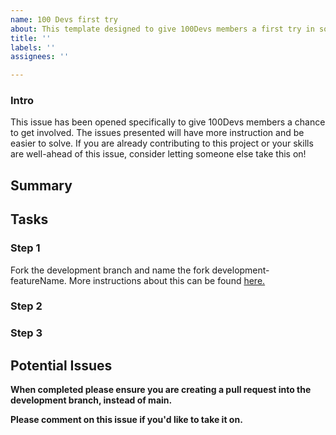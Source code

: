 ```yaml
---
name: 100 Devs first try
about: This template designed to give 100Devs members a first try in solving the issue
title: ''
labels: ''
assignees: ''

---
```


### Intro
This issue has been opened specifically to give 100Devs members a chance to get involved. The issues presented will have more instruction and be easier to solve. If you are already contributing to this project or your skills are well-ahead of this issue, consider letting someone else take this on!

## Summary

## Tasks

### Step 1
Fork the development branch and name the fork development-featureName. More instructions about this can be found [here.](https://github.com/Caleb-Cohen/Together/blob/main/.github/CONTRIBUTING.md)

### Step 2

### Step 3

## Potential Issues

**When completed please ensure you are creating a pull request into the development branch, instead of main.**

**Please comment on this issue if you'd like to take it on.**
